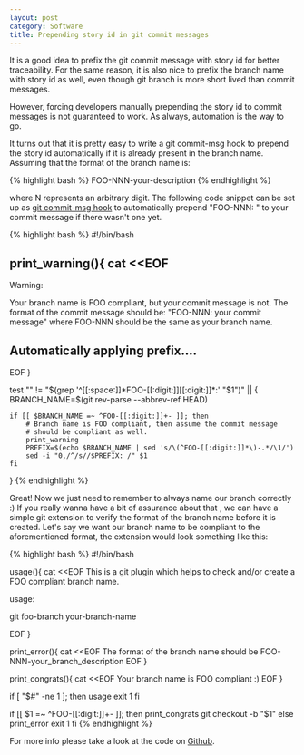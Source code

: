 ```yaml
---
layout: post
category: Software
title: Prepending story id in git commit messages
---
```


It is a good idea to prefix the git commit message with story id for
better traceability. For the same reason, it is also nice to prefix
the branch name with story id as well, even though git branch is more
short lived than commit messages.

However, forcing developers manually prepending the story id to
commit messages is not guaranteed to work. As always, automation is
the way to go.

It turns out that it is pretty easy to write a git commit-msg hook to
prepend the story id automatically if it is already present in the
branch name. Assuming that the format of the branch name is:

{% highlight bash %}
FOO-NNN-your-description
{% endhighlight %}

where N represents an arbitrary digit. The following code snippet can be
set up as [git commit-msg
hook](http://git-scm.com/book/en/Customizing-Git-Git-Hooks) to
automatically prepend "FOO-NNN: " to your commit message if there
wasn't one yet.

{% highlight bash %}
#!/bin/bash

print_warning(){
cat <<EOF
------------------------------------------------------------
Warning:

Your branch name is FOO compliant, but your commit message
is not. The format of the commit message should be:
"FOO-NNN: your commit message"
where FOO-NNN should be the same as your branch name.

Automatically applying prefix....
------------------------------------------------------------
EOF
}

test "" != "$(grep '^[[:space:]]*FOO-[[:digit:]][[:digit:]]*:' "$1")" || {
    BRANCH_NAME=$(git rev-parse --abbrev-ref HEAD)

    if [[ $BRANCH_NAME =~ ^FOO-[[:digit:]]+- ]]; then
        # Branch name is FOO compliant, then assume the commit message
        # should be compliant as well.
        print_warning
        PREFIX=$(echo $BRANCH_NAME | sed 's/\(^FOO-[[:digit:]]*\)-.*/\1/')
        sed -i "0,/^/s//$PREFIX: /" $1
    fi
}
{% endhighlight %}

Great! Now we just need to remember to always name our branch correctly
:) If you really wanna have a bit of assurance about that
, we can have a simple git extension to verify the format of the
branch name before it is created. Let's say we want our branch name to
be compliant to the aforementioned format, the extension would look
something like this:

{% highlight bash %}
#!/bin/bash

usage(){
cat <<EOF
This is a git plugin which helps to check and/or create a FOO compliant branch name.

usage:

git foo-branch your-branch-name

EOF
}

print_error(){
cat <<EOF
The format of the branch name should be FOO-NNN-your_branch_description
EOF
}

print_congrats(){
cat <<EOF
Your branch name is FOO compliant :)
EOF
}

if [ "$#" -ne 1 ]; then
    usage
    exit 1
fi

if [[ $1 =~ ^FOO-[[:digit:]]+- ]]; then
    print_congrats
    git checkout -b "$1"
else
    print_error
    exit 1
fi
{% endhighlight %}

For more info please take a look at the code on
[Github](https://github.com/liuhongchao/git-branch-name-checker).

